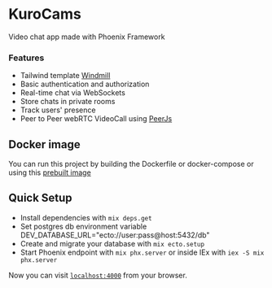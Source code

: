# KuroCams

Video chat app made with Phoenix Framework

### Features
- Tailwind template [Windmill](https://github.com/estevanmaito/windmill-dashboard)
- Basic authentication and authorization
- Real-time chat via WebSockets
- Store chats in private rooms
- Track users' presence
- Peer to Peer webRTC VideoCall using [PeerJs](https://github.com/peers/peerjs)

## Docker image

You can run this project by building the Dockerfile or docker-compose or using this [prebuilt image](https://hub.docker.com/r/kurovale/kuro-cams)

## Quick Setup

  * Install dependencies with `mix deps.get`
  * Set postgres db environment variable DEV_DATABASE_URL="ecto://user:pass@host:5432/db"
  * Create and migrate your database with `mix ecto.setup`
  * Start Phoenix endpoint with `mix phx.server` or inside IEx with `iex -S mix phx.server`

Now you can visit [`localhost:4000`](http://localhost:4000) from your browser.
